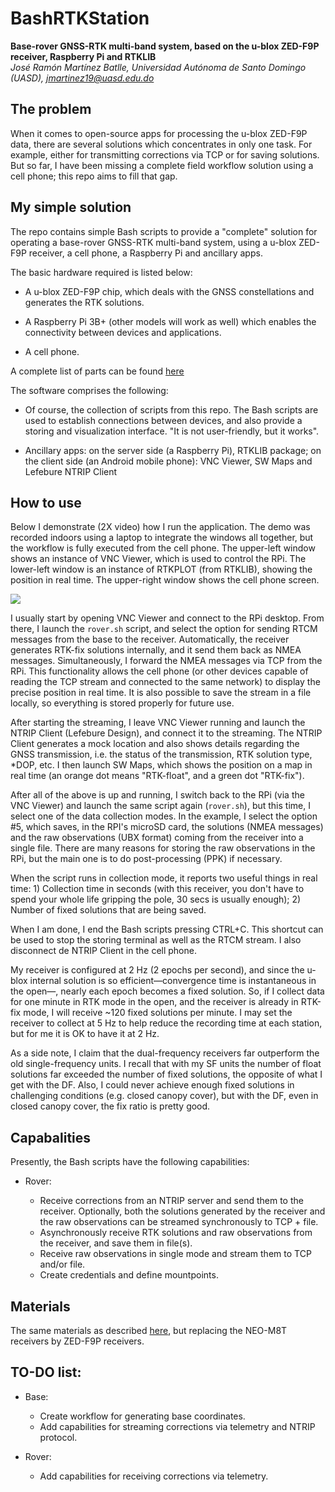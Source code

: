 # BashRTKStation

**Base-rover GNSS-RTK multi-band system, based on the u-blox ZED-F9P receiver, Raspberry Pi and RTKLIB** <br>
*José Ramón Martínez Batlle, Universidad Autónoma de Santo Domingo (UASD), jmartinez19@uasd.edu.do*


## The problem

When it comes to open-source apps for processing the u-blox ZED-F9P data, there are several solutions which concentrates in only one task. For example, either for transmitting corrections via TCP or for saving solutions. But so far, I have been missing a complete field workflow solution using a cell phone; this repo aims to fill that gap.

## My simple solution

The repo contains simple Bash scripts to provide a "complete" solution for operating a base-rover GNSS-RTK multi-band system, using a u-blox ZED-F9P receiver, a cell phone, a Raspberry Pi and ancillary apps.

The basic hardware required is listed below:

- A u-blox ZED-F9P chip, which deals with the GNSS constellations and generates the RTK solutions.

- A Raspberry Pi 3B+ (other models will work as well) which enables the connectivity between devices and applications.

- A cell phone.

A complete list of parts can be found [here](https://github.com/geofis/TouchRTKStation)

The software comprises the following:

- Of course, the collection of scripts from this repo. The Bash scripts are used to establish connections between devices, and also provide a storing and visualization interface. "It is not user-friendly, but it works".

- Ancillary apps: on the server side (a Raspberry Pi), RTKLIB package; on the client side (an Android mobile phone): VNC Viewer, SW Maps and Lefebure NTRIP Client

## How to use

Below I demonstrate (2X video) how I run the application. The demo was recorded indoors using a laptop to integrate the windows all together, but the workflow is fully executed from the cell phone. The upper-left window shows an instance of VNC Viewer, which is used to control the RPi. The lower-left window is an instance of RTKPLOT (from RTKLIB), showing the position in real time. The upper-right window shows the cell phone screen.

![](img/showcase.gif)

I usually start by opening VNC Viewer and connect to the RPi desktop. From there, I launch the `rover.sh` script, and select the option for sending RTCM messages from the base to the receiver. Automatically, the receiver generates RTK-fix solutions internally, and it send them back as NMEA messages. Simultaneously, I forward the NMEA messages via TCP from the RPi. This functionality allows the cell phone (or other devices capable of reading the TCP stream and connected to the same network) to display the precise position in real time. It is also possible to save the stream in a file locally, so everything is stored properly for future use.

After starting the streaming, I leave VNC Viewer running and launch the NTRIP Client (Lefebure Design), and connect it to the streaming. The NTRIP Client generates a mock location and also shows details regarding the GNSS transmission, i.e. the status of the transmission, RTK solution type, *DOP, etc. I then launch SW Maps, which shows the position on a map in real time (an orange dot means "RTK-float", and a green dot "RTK-fix").

After all of the above is up and running, I switch back to the RPi (via the VNC Viewer) and launch the same script again (`rover.sh`), but this time, I select one of the data collection modes. In the example, I select the option #5, which saves, in the RPI's microSD card, the solutions (NMEA messages) and the raw observations (UBX format) coming from the receiver into a single file. There are many reasons for storing the raw observations in the RPi, but the main one is to do post-processing (PPK) if necessary.

When the script runs in collection mode, it reports two useful things in real time: 1) Collection time in seconds (with this receiver, you don't have to spend your whole life gripping the pole, 30 secs is usually enough); 2) Number of fixed solutions that are being saved.

When I am done, I end the Bash scripts pressing CTRL+C. This shortcut can be used to stop the storing terminal as well as the RTCM stream. I also disconnect de NTRIP Client in the cell phone.

My receiver is configured at 2 Hz (2 epochs per second), and since the u-blox internal solution is so efficient&mdash;convergence time is instantaneous in the open&mdash;, nearly each epoch becomes a fixed solution. So, if I collect data for one minute in RTK mode in the open, and the receiver is already in RTK-fix mode, I will receive ~120 fixed solutions per minute. I may set the receiver to collect at 5 Hz to help reduce the recording time at each station, but for me it is OK to have it at 2 Hz.

As a side note, I claim that the dual-frequency receivers far outperform the old single-frequency units. I recall that with my SF units the number of float solutions far exceeded the number of fixed solutions, the opposite of what I get with the DF. Also, I could never achieve enough fixed solutions in challenging conditions (e.g. closed canopy cover), but with the DF, even in closed canopy cover, the fix ratio is pretty good.

## Capabalities

Presently, the Bash scripts have the following capabilities:

- Rover:

  - Receive corrections from an NTRIP server and send them to the receiver. Optionally, both the solutions generated by the receiver and the raw observations can be streamed synchronously to TCP + file.
  - Asynchronously receive RTK solutions and raw observations from the receiver, and save them in file(s).
  - Receive raw observations in single mode and stream them to TCP and/or file.
  - Create credentials and define mountpoints.

## Materials

The same materials as described [here](https://github.com/geofis/TouchRTKStation), but replacing the NEO-M8T receivers by ZED-F9P receivers.

## TO-DO list:

- Base:
  - Create workflow for generating base coordinates.
  - Add capabilities for streaming corrections via telemetry and NTRIP protocol.

- Rover:
  - Add capabilities for receiving corrections via telemetry.
